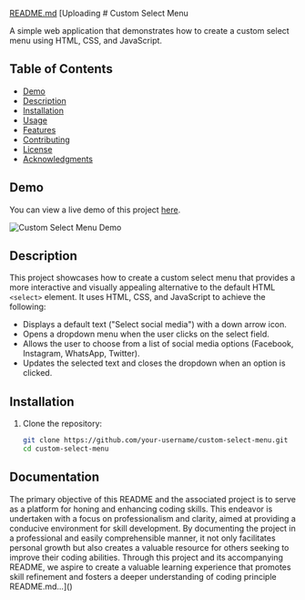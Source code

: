 [README.md](https://github.com/TheUmarManzoor/select-menu/files/12791840/README.md)
[Uploading # Custom Select Menu

A simple web application that demonstrates how to create a custom select menu using HTML, CSS, and JavaScript.

## Table of Contents

- [Demo](https://theumarmanzoor.github.io/select-menu/index.html)
- [Description](#description)
- [Installation](#installation)
- [Usage](#usage)
- [Features](#features)
- [Contributing](#contributing)
- [License](#license)
- [Acknowledgments](#acknowledgments)

## Demo

You can view a live demo of this project [here](#).

![Custom Select Menu Demo](screenshot.png)

## Description

This project showcases how to create a custom select menu that provides a more interactive and visually appealing alternative to the default HTML `<select>` element. It uses HTML, CSS, and JavaScript to achieve the following:

- Displays a default text ("Select social media") with a down arrow icon.
- Opens a dropdown menu when the user clicks on the select field.
- Allows the user to choose from a list of social media options (Facebook, Instagram, WhatsApp, Twitter).
- Updates the selected text and closes the dropdown when an option is clicked.

## Installation

1. Clone the repository:

   ```bash
   git clone https://github.com/your-username/custom-select-menu.git
   cd custom-select-menu

## Documentation
The primary objective of this README and the associated project is to serve as a platform for honing and enhancing coding skills. This endeavor is undertaken with a focus on professionalism and clarity, aimed at providing a conducive environment for skill development. By documenting the project in a professional and easily comprehensible manner, it not only facilitates personal growth but also creates a valuable resource for others seeking to improve their coding abilities. Through this project and its accompanying README, we aspire to create a valuable learning experience that promotes skill refinement and fosters a deeper understanding of coding principle
README.md…]()
